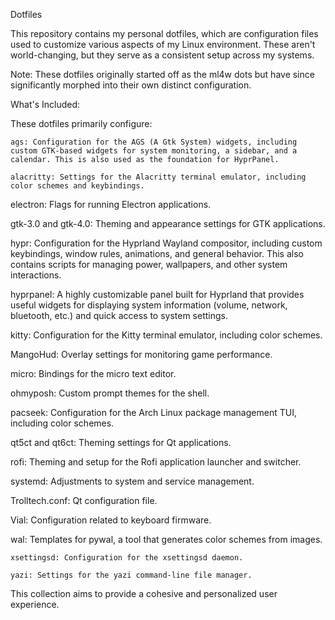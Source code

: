Dotfiles

This repository contains my personal dotfiles, which are configuration files used to customize various aspects of my Linux environment. These aren't world-changing, but they serve as a consistent setup across my systems.

Note: These dotfiles originally started off as the ml4w dots but have since significantly morphed into their own distinct configuration.

What's Included:

These dotfiles primarily configure:

    ags: Configuration for the AGS (A Gtk System) widgets, including custom GTK-based widgets for system monitoring, a sidebar, and a calendar. This is also used as the foundation for HyprPanel.

    alacritty: Settings for the Alacritty terminal emulator, including color schemes and keybindings.

electron: Flags for running Electron applications.

gtk-3.0 and gtk-4.0: Theming and appearance settings for GTK applications.

hypr: Configuration for the Hyprland Wayland compositor, including custom keybindings, window rules, animations, and general behavior. This also contains scripts for managing power, wallpapers, and other system interactions.

hyprpanel: A highly customizable panel built for Hyprland that provides useful widgets for displaying system information (volume, network, bluetooth, etc.) and quick access to system settings.

kitty: Configuration for the Kitty terminal emulator, including color schemes.

MangoHud: Overlay settings for monitoring game performance.

micro: Bindings for the micro text editor.

ohmyposh: Custom prompt themes for the shell.

pacseek: Configuration for the Arch Linux package management TUI, including color schemes.

qt5ct and qt6ct: Theming settings for Qt applications.

rofi: Theming and setup for the Rofi application launcher and switcher.

systemd: Adjustments to system and service management.

Trolltech.conf: Qt configuration file.

Vial: Configuration related to keyboard firmware.

wal: Templates for pywal, a tool that generates color schemes from images.

    xsettingsd: Configuration for the xsettingsd daemon.

    yazi: Settings for the yazi command-line file manager.

This collection aims to provide a cohesive and personalized user experience.
